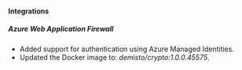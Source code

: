 
#### Integrations
##### Azure Web Application Firewall
- Added support for authentication using Azure Managed Identities.
- Updated the Docker image to: *demisto/crypto:1.0.0.45575*.
